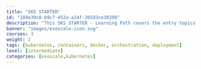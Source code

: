 ```yaml
---
title: "SKS STARTER"
id: "104e39c8-b9c7-452a-a24f-205d3ce38398"
description: "This SKS STARTER - Learning Path covers the entry topics of (managed) Kubernetes for a technical audience and conveys the benefits of containers and container orchestration for modern IT scenarios. It will help you learn how to begin with this new technology, use the associated terminology, understand the components and functions, and why these new technologies are so important."
banner: "images/exoscale-icon.svg"
courses: 3
weight: 2
tags: [kubernetes, containers, docker, orchestration, deployment]
level: [intermediate]
categories: [exoscale,kubernetes]
---
```


